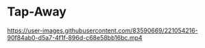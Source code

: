 # Tap-Away



https://user-images.githubusercontent.com/83590669/221054216-90f84ab0-d5a7-4f1f-896d-c68e58bb16bc.mp4

